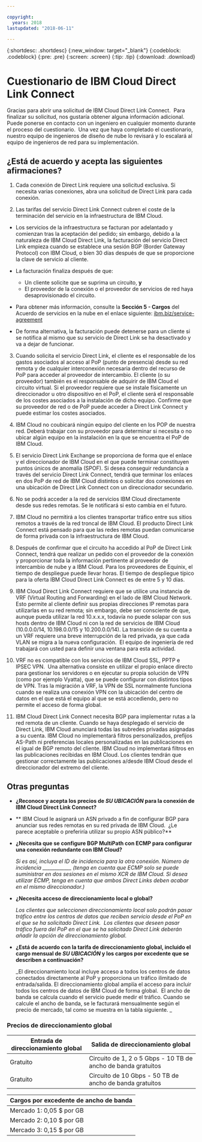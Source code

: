 ```yaml
---

copyright:
  years: 2018
lastupdated: "2018-06-11"

---
```


{:shortdesc: .shortdesc}
{:new_window: target="_blank"}
{:codeblock: .codeblock}
{:pre: .pre}
{:screen: .screen}
{:tip: .tip}
{:download: .download}

# Cuestionario de IBM Cloud Direct Link Connect

Gracias para abrir una solicitud de IBM Cloud Direct Link Connect.  Para finalizar su solicitud, nos gustaría obtener alguna información adicional. Puede ponerse en contacto con un ingeniero en cualquier momento durante el proceso del cuestionario.  Una vez que haya completado el cuestionario, nuestro equipo de ingenieros de diseño de nube lo revisará y lo escalará al equipo de ingenieros de red para su implementación.

## ¿Está de acuerdo y acepta las siguientes afirmaciones?

1. Cada conexión de Direct Link requiere una solicitud exclusiva. Si necesita varias conexiones, abra una solicitud de Direct Link para cada conexión.

2. Las tarifas del servicio Direct Link Connect cubren el coste de la terminación del servicio en la infraestructura de IBM Cloud. 

 * Los servicios de la infraestructura se facturan por adelantado y comienzan tras la aceptación del pedido; sin embargo, debido a la naturaleza de IBM Cloud Direct Link, la facturación del servicio Direct Link empieza cuando se establece una sesión BGP (Border Gateway Protocol) con IBM Cloud, o bien 30 días después de que se proporcione la clave de servicio al cliente. 

 * La facturación finaliza después de que:
   * Un cliente solicite que se suprima un circuito, **y** 
   * El proveedor de la conexión o el proveedor de servicios de red haya desaprovisionado el circuito.
  * Para obtener más información, consulte la **Sección 5 - Cargos** del Acuerdo de servicios en la nube en el enlace siguiente: [ibm.biz/service-agreement](ibm.biz/service-agreement)
  * De forma alternativa, la facturación puede detenerse para un cliente si se notifica al mismo que su servicio de Direct Link se ha desactivado y va a dejar de funcionar.

3. Cuando solicita el servicio Direct Link, el cliente es el responsable de los gastos asociados al acceso al PoP (punto de presencia) desde su red remota y de cualquier interconexión necesaria dentro del recurso de PoP para acceder al proveedor de intercambio. El cliente (o su proveedor) también es el responsable de adquirir de IBM Cloud el circuito virtual. Si el proveedor requiere que se instale físicamente un direccionador u otro dispositivo en el PoP, el cliente será el responsable de los costes asociados a la instalación de dicho equipo. Confirme que su proveedor de red o de PoP puede acceder a Direct Link Connect y puede estimar los costes asociados.

4. IBM Cloud no coubicará ningún equipo del cliente en los POP de nuestra red. Deberá trabajar con su proveedor para determinar si necesita o no ubicar algún equipo en la instalación en la que se encuentra el PoP de IBM Cloud.

5. El servicio Direct Link Exchange se proporciona de forma que el enlace y el direccionador de IBM Cloud en el que puede terminar constituyen puntos únicos de anomalía (SPOF). Si desea conseguir redundancia a través del servicio Direct Link Connect, tendrá que terminar los enlaces en dos PoP de red de IBM Cloud distintos o solicitar dos conexiones en una ubicación de Direct Link Connect con un direccionador secundario.

6. No se podrá acceder a la red de servicios IBM Cloud directamente desde sus redes remotas. Se le notificará si esto cambia en el futuro.

7. IBM Cloud no permitirá a los clientes transportar tráfico entre sus sitios remotos a través de la red troncal de IBM Cloud. El producto Direct Link Connect está pensado para que las redes remotas puedan comunicarse de forma privada con la infraestructura de IBM Cloud.

8. Después de confirmar que el circuito ha accedido al PoP de Direct Link Connect, tendrá que realizar un pedido con el proveedor de la conexión y proporcionar toda la información pertinente al proveedor de intercambio de nube y a IBM Cloud. Para los proveedores de Equinix, el tiempo de despliegue puede llevar horas. El tiempo de despliegue típico para la oferta IBM Cloud Direct Link Connect es de entre 5 y 10 días. 

9. IBM Cloud Direct Link Connect requiere que se utilice una instancia de VRF (Virtual Routing and Forwarding) en el lado de IBM Cloud Network.  Esto permite al cliente definir sus propias direcciones IP remotas para utilizarlas en su red remota; sin embargo, debe ser consciente de que, aunque pueda utilizar la red 10.x.x.x, todavía no puede solapar con sus hosts dentro de IBM Cloud ni con la red de servicios de IBM Cloud (10.0.0.0/14, 10.198.0.0/15 y 10.200.0.0/14). La transición de su cuenta a un VRF requiere una breve interrupción de la red privada, ya que cada VLAN se migra a la nueva configuración.  El equipo de ingeniería de red trabajará con usted para definir una ventana para esta actividad.

10. VRF no es compatible con los servicios de IBM Cloud SSL, PPTP e IPSEC VPN.  Una alternativa consiste en utilizar el propio enlace directo para gestionar los servidores o en ejecutar su propia solución de VPN (como por ejemplo Vyatta), que se puede configurar con distintos tipos de VPN. Tras la migración a VRF, la VPN de SSL normalmente funciona cuando se realiza una conexión VPN con la ubicación del centro de datos en el que está el equipo al que se está accediendo, pero no permite el acceso de forma global.

11. IBM Cloud Direct Link Connect necesita BGP para implementar rutas a la red remota de un cliente. Cuando se haya desplegado el servicio de Direct Link, IBM Cloud anunciará todas las subredes privadas asignadas a su cuenta. IBM Cloud no implementará filtros personalizados, prefijos AS-Path ni preferencias locales personalizadas en las publicaciones en el igual de BGP remoto del cliente. IBM Cloud no implementará filtros en las publicaciones recibidas en IBM Cloud. Los clientes tendrán que gestionar correctamente las publicaciones a/desde IBM Cloud desde el direccionador del extremo del cliente. 

## Otras preguntas

* **¿Reconoce y acepta los precios de _SU UBICACIÓN_ para la conexión de IBM Cloud Direct Link Connect?**

* ** IBM Cloud le asignará un ASN privado a fin de configurar BGP para anunciar sus redes remotas en su red privada de IBM Cloud.  ¿Le parece aceptable o preferiría utilizar su propio ASN público?**

* **¿Necesita que se configure BGP MultiPath con ECMP para configurar una conexión redundante con IBM Cloud?**  

    _Si es así, incluya el ID de incidencia para la otra conexión. Número de incidencia ____________  (tenga en cuenta que ECMP solo se puede suministrar en dos sesiones en el mismo XCR de IBM Cloud.  Si desea utilizar ECMP, tenga en cuenta que ambos Direct Links deben acabar en el mismo direccionador.)_

* **¿Necesita acceso de direccionamiento local o global?**

    _Los clientes que seleccionen direccionamiento local solo podrán pasar tráfico entre los centros de datos que reciben servicio desde el PoP en el que se ha solicitado Direct Link.  Los clientes que deseen pasar tráfico fuera del PoP en el que se ha solicitado Direct Link deberán añadir la opción de direccionamiento global._

* **¿Está de acuerdo con la tarifa de direccionamiento global, incluido el cargo mensual de _SU UBICACIÓN_ y los cargos por excedente que se describen a continuación?**

    _El direccionamiento local incluye acceso a todos los centros de datos conectados directamente al PoP y proporciona un tráfico ilimitado de entrada/salida. El direccionamiento global amplía el acceso para incluir todos los centros de datos de IBM Cloud de forma global.  El ancho de banda se calcula cuando el servicio puede medir el tráfico. Cuando se calcule el ancho de banda, se le facturará mensualmente según el precio de mercado, tal como se muestra en la tabla siguiente. _


### Precios de direccionamiento global

| Entrada de direccionamiento global | Salida de direccionamiento global |
|---|---|
| Gratuito | Circuito de 1, 2 o 5 Gbps - 10 TB de ancho de banda gratuitos |
| Gratuito | Circuito de 10 Gbps - 50 TB de ancho de banda gratuitos |


| Cargos por excedente de ancho de banda |
|---|
| Mercado 1: 0,05 $ por GB |
| Mercado 2: 0,10 $ por GB |
| Mercado 3: 0,15 $ por GB |
